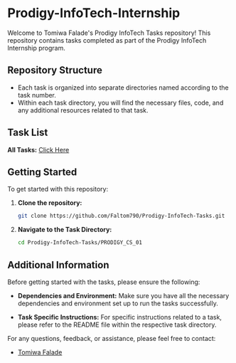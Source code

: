 # Prodigy-InfoTech-Internship

Welcome to Tomiwa Falade's Prodigy InfoTech Tasks repository! This repository contains tasks completed as part of the Prodigy InfoTech Internship program.

## Repository Structure

- Each task is organized into separate directories named according to the task number.
- Within each task directory, you will find the necessary files, code, and any additional resources related to that task.

## Task List
   **All Tasks:** [Click Here](https://github.com/Faltom790/Prodigy-InfoTech-Internship/tree/master)

## Getting Started

To get started with this repository:

1. **Clone the repository:**
   ```bash
   git clone https://github.com/Faltom790/Prodigy-InfoTech-Tasks.git
2. **Navigate to the Task Directory:**
   ```bash
   cd Prodigy-InfoTech-Tasks/PRODIGY_CS_01

## Additional Information

Before getting started with the tasks, please ensure the following:

- **Dependencies and Environment:** Make sure you have all the necessary dependencies and environment set up to run the tasks successfully.

- **Task Specific Instructions:** For specific instructions related to a task, please refer to the README file within the respective task directory.

For any questions, feedback, or assistance, please feel free to contact:
- [Tomiwa Falade](mailto:tomiwafalade790@yahoo.com)


